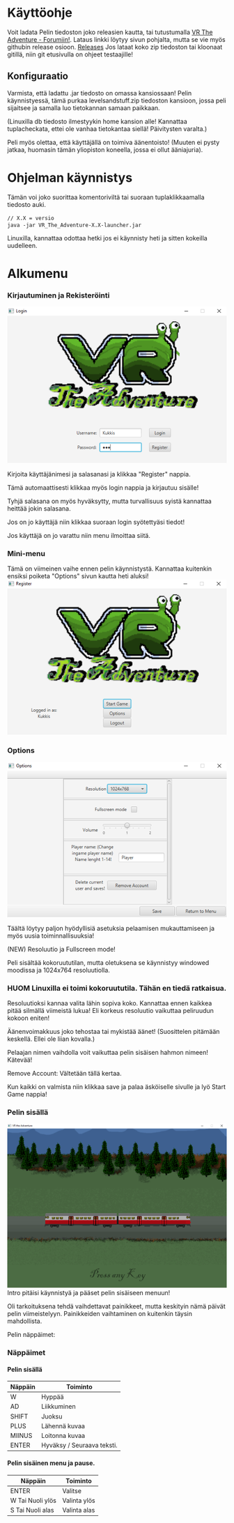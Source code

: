 # Käyttöohje
Voit ladata Pelin tiedoston joko releasien kautta, tai tutustumalla [VR The Adventure - Forumiin!](https://mirex-pelifoorumi.herokuapp.com).
Lataus linkki löytyy sivun pohjalta, mutta se vie myös githubin release osioon.
[Releases](https://github.com/Mirex97/2D-Scroller-otm-harjoitustyo/releases)
Jos lataat koko zip tiedoston tai kloonaat gitillä, niin git etusivulla on ohjeet testaajille!

## Konfiguraatio
Varmista, että ladattu .jar tiedosto on omassa kansiossaan!
Pelin käynnistyessä, tämä purkaa levelsandstuff.zip tiedoston kansioon, jossa peli sijaitsee ja samalla luo tietokannan samaan paikkaan.

(Linuxilla db tiedosto ilmestyykin home kansion alle! Kannattaa tuplacheckata, ettei ole vanhaa tietokantaa siellä! Päivitysten varalta.)

Peli myös olettaa, että käyttäjällä on toimiva äänentoisto! (Muuten ei pysty jatkaa, huomasin tämän yliopiston koneella, jossa ei ollut ääniajuria).

# Ohjelman käynnistys
Tämän voi joko suorittaa komentoriviltä tai suoraan tuplaklikkaamalla tiedosto auki.
```
// X.X = versio
java -jar VR_The_Adventure-X.X-launcher.jar
```
Linuxilla, kannattaa odottaa hetki jos ei käynnisty heti ja sitten kokeilla uudelleen.

# Alkumenu
### Kirjautuminen ja Rekisteröinti
![A-1](https://raw.githubusercontent.com/Mirex97/2D-Scroller-otm-harjoitustyo/master/dokumentointi/kuvat/A-1.PNG)

Kirjoita käyttäjänimesi ja salasanasi ja klikkaa "Register" nappia. 

Tämä automaattisesti klikkaa myös login nappia ja kirjautuu sisälle!

Tyhjä salasana on myös hyväksytty, mutta turvallisuus syistä kannattaa heittää jokin salasana.

Jos on jo käyttäjä niin klikkaa suoraan login syötettyäsi tiedot!

Jos käyttäjä on jo varattu niin menu ilmoittaa siitä.

### Mini-menu
Tämä on viimeinen vaihe ennen pelin käynnistystä.
Kannattaa kuitenkin ensiksi poiketa "Options" sivun kautta heti aluksi!
![A-2](https://raw.githubusercontent.com/Mirex97/2D-Scroller-otm-harjoitustyo/master/dokumentointi/kuvat/A-2.PNG)

### Options
![A-3](https://raw.githubusercontent.com/Mirex97/2D-Scroller-otm-harjoitustyo/master/dokumentointi/kuvat/A-3.PNG)

Täältä löytyy paljon hyödyllisiä asetuksia pelaamisen mukauttamiseen ja myös uusia toiminnallisuuksia!

(NEW) Resoluutio ja Fullscreen mode!

Peli sisältää kokoruututilan, mutta oletuksena se käynnistyy windowed moodissa ja 1024x764 resoluutiolla.
### HUOM Linuxilla ei toimi kokoruututila. Tähän en tiedä ratkaisua.

Resoluutioksi kannaa valita lähin sopiva koko. Kannattaa ennen kaikkea pitää silmällä viimeistä lukua! Eli korkeus resoluutio vaikuttaa peliruudun kokoon eniten!

Äänenvoimakkuus joko tehostaa tai mykistää äänet! (Suosittelen pitämään keskellä. Ellei ole liian kovalla.) 

Pelaajan nimen vaihdolla voit vaikuttaa pelin sisäisen hahmon nimeen! Kätevää!

Remove Account: Vältetään tällä kertaa.

Kun kaikki on valmista niin klikkaa save ja palaa äsköiselle sivulle ja lyö Start Game nappia!

### Pelin sisällä
![A-4](https://raw.githubusercontent.com/Mirex97/2D-Scroller-otm-harjoitustyo/master/dokumentointi/kuvat/A-4.PNG)
Intro pitäisi käynnistyä ja pääset pelin sisäiseen menuun!

Oli tarkoituksena tehdä vaihdettavat painikkeet, mutta keskityin nämä päivät pelin viimeistelyyn.
Painikkeiden vaihtaminen on kuitenkin täysin mahdollista.

Pelin näppäimet:
### Näppäimet
#### Pelin sisällä
Näppäin | Toiminto
---|---
W | Hyppää
AD | Liikkuminen
SHIFT | Juoksu
PLUS | Lähennä kuvaa
MIINUS | Loitonna kuvaa
ENTER | Hyväksy / Seuraava teksti.
#### Pelin sisäinen menu ja pause.
Näppäin | Toiminto
---|---
ENTER | Valitse
W Tai Nuoli ylös | Valinta ylös
S Tai Nuoli alas | Valinta alas


